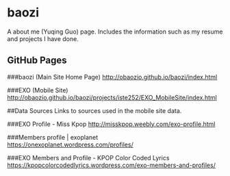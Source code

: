 # baozi
A about me (Yuqing Guo) page. Includes the information such as my resume and projects I have done.

## GitHub Pages
###baozi (Main Site Home Page)
http://obaozio.github.io/baozi/index.html

###EXO (Mobile Site)
http://obaozio.github.io/baozi/projects/iste252/EXO_MobileSite/index.html

##Data Sources
Links to sources used in the mobile site data.

###EXO Profile - Miss Kpop
http://misskpop.weebly.com/exo-profile.html

###Members profile | exoplanet
https://onexoplanet.wordpress.com/profiles/

###EXO Members and Profile - KPOP Color Coded Lyrics
https://kpopcolorcodedlyrics.wordpress.com/exo-members-and-profiles/
